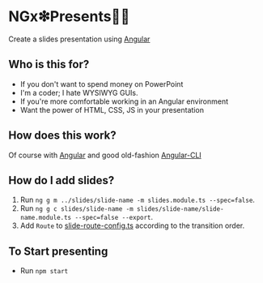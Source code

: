 # NGx❇︎Presents🍿🎦

Create a slides presentation using [Angular][ngHome]

## Who is this for?

* If you don't want to spend money on PowerPoint
* I'm a coder; I hate WYSIWYG GUIs.
* If you're more comfortable working in an Angular environment
* Want the power of HTML, CSS, JS in your presentation

## How does this work?

Of course with [Angular][ngHome] and good old-fashion [Angular-CLI](https://github.com/angular/angular-cli)

## How do I add slides?

1. Run `ng g m ../slides/slide-name -m slides.module.ts --spec=false`.
1. Run `ng g c slides/slide-name -m slides/slide-name/slide-name.module.ts --spec=false --export`.
1. Add `Route` to [slide-route-config.ts](src/app/slides/slide-route-config.ts) according to the transition order.

## To Start presenting

* Run `npm start`




[ngHome]: https://angular.io
